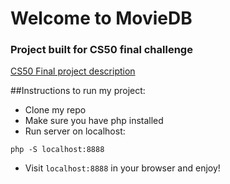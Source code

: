 # Welcome to MovieDB

### Project built for CS50 final challenge
[CS50 Final project description](https://docs.cs50.net/2018/x/project/project.html)

##Instructions to run my project:

* Clone my repo
* Make sure you have php installed
* Run server on localhost:
```
php -S localhost:8888
```
* Visit `localhost:8888` in your browser and enjoy!
